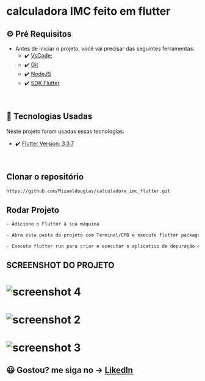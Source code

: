 # calculadora IMC feito em flutter

## ⚙ Pré Requisitos

- Antes de iniciar o projeto, você vai precisar das seguintes ferramentas: 
    - ✔️ [VsCode](https://code.visualstudio.com/download);
    - ✔️ [Git](https://git-scm.com/)
    - ✔️ [NodeJS](https://nodejs.org/en/download/)
    - ✔️ [SDK Flutter](https://docs.flutter.dev/get-started/install)

<br>

## 🚀 Tecnologias Usadas

Neste projeto foram usadas essas tecnologias:

- ✔️ [Flutter Version: 3.3.7](https://flutter.dev/)

<br>

## Clonar o repositório
```bash
https://github.com/Mizaeldouglas/calculadora_imc_flutter.git
```

## Rodar Projeto
```bash
- Adicione o Flutter à sua máquina

- Abra esta pasta do projeto com Terminal/CMD e execute flutter packages get

- Execute flutter run para criar e executar o aplicativo de depuração em seu emulador/telefone
```

## SCREENSHOT DO PROJETO

# ![screenshot 4](https://user-images.githubusercontent.com/89351018/203880899-9a408587-8b32-4ff0-8d23-ddf649dbabed.jpg)

# ![screenshot 2](https://user-images.githubusercontent.com/89351018/203881182-97b22d4d-7de7-4f3e-827b-06db65ebf4e5.jpg)

# ![screenshot 3](https://user-images.githubusercontent.com/89351018/203881183-7c81874f-dd97-4f5e-b554-10dee64aa713.jpg)




## 😃 Gostou? me siga no -> [Likedln](https://www.linkedin.com/in/mizaeel-douglas-aa850a216/)

